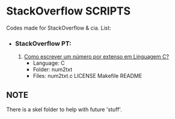 # StackOverflow SCRIPTS

Codes made for StackOverflow &amp; cia. List:

- ### StackOverflow PT:

    1. [Como escrever um número por extenso em Linguagem C?][1]
        - Language: C
        - Folder: num2txt
        - Files: num2txt.c LICENSE Makefile README


## NOTE

There is a skel folder to help with future 'stuff'.

[1]:https://pt.stackoverflow.com/questions/152029/
